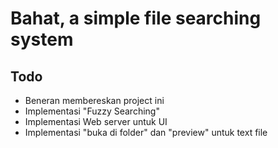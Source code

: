 # Bahat, a simple file searching system

## Todo

- Beneran membereskan project ini
- Implementasi "Fuzzy Searching"
- Implementasi Web server untuk UI
- Implementasi "buka di folder" dan "preview" untuk text file
